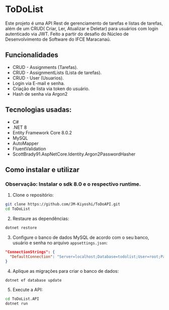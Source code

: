 # ToDoList

Este projeto é uma API Rest de gerenciamento de tarefas e listas de tarefas, além de um CRUD( Criar, Ler, Atualizar e Deletar) para usuários com login autenticado via JWT. Feito a partir do desafio do Núcleo de Desenvolvimento de Software do IFCE Maracanaú.

## Funcionalidades

- CRUD - Assignments (Tarefas).
- CRUD - AssignmentLists (Lista de tarefas).
- CRUD - User (Usuarios).
- Login via E-mail e senha.
- Criação de lista via token do usuário.
- Hash de senha via Argon2

## Tecnologias usadas:
- C#
- .NET 8
- Entity Framework Core 8.0.2
- MySQL
- AutoMapper
- FluentValidation
- ScottBrady91.AspNetCore.Identity.Argon2PasswordHasher

## Como instalar e utilizar
### Observação: Instalar o sdk 8.0 e o respectivo runtime.

1. Clone o repositório:

```bash
git clone https://github.com/JM-Kiyoshi/ToDoAPI.git
cd ToDoList
```
2. Restaure as dependências:
```bash
dotnet restore
```

3. Configure o banco de dados MySQL de acordo com o seu banco, usuário e senha no arquivo `appsettings.json`:

```json
"ConnectionStrings": {
  "DefaultConnection": "Server=localhost;Database=todolist;User=root;Password=yourpassword;"
}
```
4. Aplique as migrações para criar o banco de dados:

```bash
dotnet ef database update
```

5. Execute a API:

```bash
cd ToDoList.API
dotnet run
```
